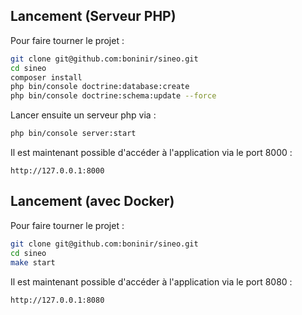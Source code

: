 
## Lancement (Serveur PHP)

Pour faire tourner le projet :

```bash
git clone git@github.com:boninir/sineo.git
cd sineo
composer install
php bin/console doctrine:database:create
php bin/console doctrine:schema:update --force
```

Lancer ensuite un serveur php via :

```bash
php bin/console server:start
```

Il est maintenant possible d'accéder à l'application via le port 8000 :

```
http://127.0.0.1:8000
```
## Lancement (avec Docker)

Pour faire tourner le projet :

```bash
git clone git@github.com:boninir/sineo.git
cd sineo
make start
```

Il est maintenant possible d'accéder à l'application via le port 8080 :

```
http://127.0.0.1:8080
```
